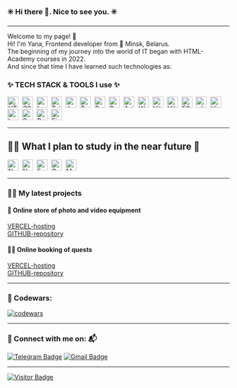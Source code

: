 ### :eight_spoked_asterisk: Hi there 👋. Nice to see you. :eight_spoked_asterisk:
---
Welcome to my page! :rose:<br/>
Hi! I'm Yana, Frontend developer from :round_pushpin: Minsk, Belarus.<br/>
The beginning of my journey into the world of IT began with HTML-Academy courses in 2022.<br/>
And since that time I have learned such technologies as:

### ✨ TECH STACK & TOOLS I use ✨
<img src="https://img.shields.io/badge/HTML5-282C34?logo=html5&logoColor=E34F26" alt="HTML5 logo" title="HTML5" height="25" />&nbsp;
<img src="https://img.shields.io/badge/CSS3-282C34?logo=css3&logoColor=1572B6" alt="CSS3 logo" title="CSS3" height="25" />&nbsp;
<img src="https://img.shields.io/badge/Less-282C34?logo=less&logoColor=1D365D" alt="Less logo" title="Less" height="25" />&nbsp;
<img src="https://img.shields.io/badge/Tailwind%20CSS-282C34?logo=tailwind-css&logoColor=38B2AC" alt="Tailwind CSS logo" title="Tailwind CSS" height="25" />&nbsp;
<img src="https://img.shields.io/badge/JavaScript-282C34?logo=javascript&logoColor=F7DF1E" alt="JavaScript logo" title="JavaScript" height="25" />&nbsp;
<img src="https://img.shields.io/badge/TypeScript-282C34?logo=typescript&logoColor=3178C6" alt="TypeScript logo" title="TypeScript" height="25" />&nbsp;
<img src="https://img.shields.io/badge/React-282C34?logo=react&logoColor=7BFEDE" alt="React logo" title="React" height="25" />&nbsp;
<img src="https://img.shields.io/badge/Redux-282C34?logo=redux&logoColor=764ABC" alt="Redux logo" title="Redux" height="25" />&nbsp;
<img src="https://img.shields.io/badge/Axios-282C34?logo=axios&logoColor=5A29E4" alt="Axios logo" title="Axios" height="25" />&nbsp;
<img src="https://img.shields.io/badge/Webpack-282C34?logo=webpack&logoColor=8DD6F9" alt="Webpack logo" title="Webpack" height="25" />&nbsp;
<img src="https://img.shields.io/badge/Vite-282C34?logo=vite&logoColor=646CFF" alt="Vite logo" title="Vite" height="25" />&nbsp;
<img src="https://img.shields.io/badge/Vitest-282C34?logo=vitest&logoColor=6E9F18" alt="Vitest logo" title="Vitest" height="25" />&nbsp;
<img src="https://img.shields.io/badge/ESLint-282C34?logo=eslint&logoColor=4B32C3" alt="ESLint logo" title="ESLint" height="25" />&nbsp;
<img src="https://img.shields.io/badge/git-282C34?logo=git&logoColor=F05032" alt="git logo" title="Git" height="25" />&nbsp;
<img src="https://img.shields.io/badge/VS%20Code-282C34?logo=visual-studio-code&logoColor=007ACC" alt="Visual Studio Code logo" title="Visual Studio Code" height="25" />&nbsp;
<img src="https://img.shields.io/badge/Leaflet-282C34?logo=leaflet&logoColor=199900" alt="Leaflet logo" title="Leaflet" height="25" />&nbsp;
<img src="https://img.shields.io/badge/Swiper-282C34?logo=swiper&logoColor=6332F6" alt="Swiper logo" title="Swiper" height="25" />&nbsp;
<img src="https://img.shields.io/badge/React%20Hook%20Form-282C34?logo=react-hook-form&logoColor=EC5990" alt="React Hook Form logo" title="React Hook Form" height="25" />&nbsp;
<img src="https://img.shields.io/badge/Figma-282C34?logo=figma&logoColor=F24E1E" alt="Figma logo" title="Figma" height="25" />&nbsp;


---

## :climbing_woman: What I plan to study in the near future :superhero:
<img src="https://img.shields.io/badge/Node.js-282C34?logo=node.js&logoColor=339933" alt="Node.js logo" title="Node.js" height="25" />&nbsp;
<img src="https://img.shields.io/badge/Next.js-282C34?logo=next.js&logoColor=FFFFFF" alt="Next.js logo" title="Next.js" height="25" />&nbsp;
<img src="https://img.shields.io/badge/Express-282C34?logo=express&logoColor=FFFFFF" alt="Express.js logo" title="Express.js" height="25" />&nbsp;
<img src="https://img.shields.io/badge/GraphQL-282C34?logo=graphql&logoColor=E10098" alt="GraphQL logo" title="GraphQL" height="25" />&nbsp;
<img src="https://img.shields.io/badge/MongoDB-282C34?logo=mongodb&logoColor=47A248" alt="MongoDB logo" title="MongoDB" height="25" />&nbsp;

---

### :technologist: My latest projects

#### :camera_flash: Online store of photo and video equipment
[VERCEL-hosting](https://camera-build-vite-temirgalieva.vercel.app/?page=1) <br />
[GITHUB-repository](https://github.com/YanaTsemirhaliyeva/camera-build-vite)<br />

#### :male_detective: Online booking of quests

[VERCEL-hosting](https://quests-time-ya-timergalieva.vercel.app/) <br />
[GITHUB-repository](https://github.com/YanaTsemirhaliyeva/quests-time) <br />


---

### :game_die:  Codewars:

[![codewars](https://www.codewars.com/users/Yana_Ti3/badges/large)](https://www.codewars.com/users/Yana_Ti3/badges/large)


---

### :e-mail: Connect with me on: :mailbox_with_mail:
[![Telegram Badge](https://img.shields.io/badge/-Ya_Ti3-2488C8?style=flat&logo=Telegram&logoColor=white)](https://t.me/Ya_Ti3)
[![Gmail Badge](https://img.shields.io/badge/-Gmail-red?style=flat&logo=Gmail&logoColor=white)](mailto:kolesiko.yana@gmail.com)

---

[![Visitor Badge](https://visitor-badge.laobi.icu/badge?page_id=yanatsemirhaliyeva)](https://visitor-badge.laobi.icu/badge?page_id=yanatsemirhaliyeva)
